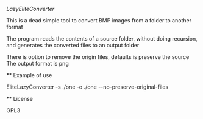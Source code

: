 *LazyEliteConverter*

This is a dead simple tool to convert BMP images from a folder to another format

The program reads the contents of a source folder, without doing recursion, and generates the converted files to an output folder

There is option to remove the origin files, defaults is preserve the source
The output format is png

** Example of use

EliteLazyConverter -s ./one -o ./one --no-preserve-original-files

** License

GPL3
